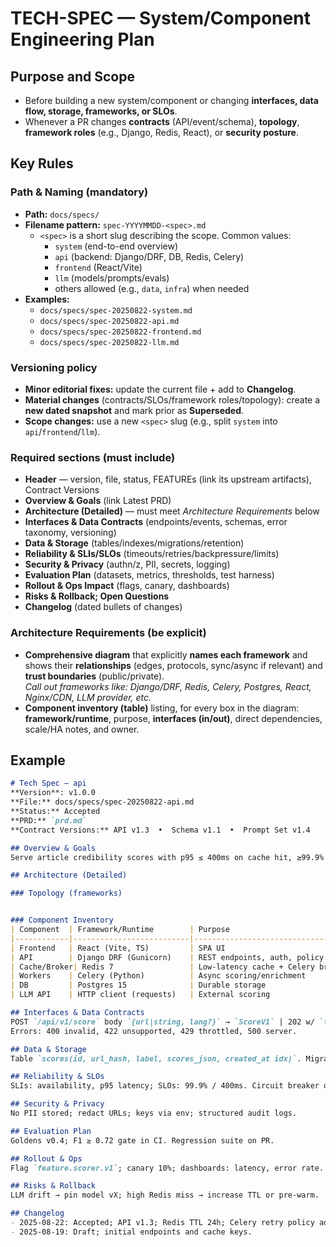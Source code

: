 # TECH-SPEC — System/Component Engineering Plan

## Purpose and Scope
- Before building a new system/component or changing **interfaces, data flow, storage, frameworks, or SLOs**.
- Whenever a PR changes **contracts** (API/event/schema), **topology**, **framework roles** (e.g., Django, Redis, React), or **security posture**.

## Key Rules

### Path & Naming (mandatory)
- **Path:** `docs/specs/`
- **Filename pattern:** `spec-YYYYMMDD-<spec>.md`
  - `<spec>` is a short slug describing the scope. Common values:
    - `system` (end-to-end overview)
    - `api` (backend: Django/DRF, DB, Redis, Celery)
    - `frontend` (React/Vite)
    - `llm` (models/prompts/evals)
    - others allowed (e.g., `data`, `infra`) when needed
- **Examples:**  
  - `docs/specs/spec-20250822-system.md`  
  - `docs/specs/spec-20250822-api.md`  
  - `docs/specs/spec-20250822-frontend.md`  
  - `docs/specs/spec-20250822-llm.md`

### Versioning policy
- **Minor editorial fixes:** update the current file + add to **Changelog**.
- **Material changes** (contracts/SLOs/framework roles/topology): create a **new dated snapshot** and mark prior as **Superseded**.
- **Scope changes:** use a new `<spec>` slug (e.g., split `system` into `api`/`frontend`/`llm`).

### Required sections (must include)
- **Header** — version, file, status, FEATUREs (link its upstream artifacts), Contract Versions
- **Overview & Goals** (link Latest PRD)  
- **Architecture (Detailed)** — must meet *Architecture Requirements* below  
- **Interfaces & Data Contracts** (endpoints/events, schemas, error taxonomy, versioning)  
- **Data & Storage** (tables/indexes/migrations/retention)  
- **Reliability & SLIs/SLOs** (timeouts/retries/backpressure/limits)  
- **Security & Privacy** (authn/z, PII, secrets, logging)  
- **Evaluation Plan** (datasets, metrics, thresholds, test harness)  
- **Rollout & Ops Impact** (flags, canary, dashboards)  
- **Risks & Rollback; Open Questions**  
- **Changelog** (dated bullets of changes)

### Architecture Requirements (be explicit)
- **Comprehensive diagram** that explicitly **names each framework** and shows their **relationships** (edges, protocols, sync/async if relevant) and **trust boundaries** (public/private).  
   *Call out frameworks like: Django/DRF, Redis, Celery, Postgres, React, Nginx/CDN, LLM provider, etc.*
- **Component inventory (table)** listing, for every box in the diagram: **framework/runtime**, purpose, **interfaces (in/out)**, direct dependencies, scale/HA notes, and owner.

## Example
``` md
# Tech Spec — api
**Version**: v1.0.0
**File:** docs/specs/spec-20250822-api.md  
**Status:** Accepted
**PRD:** `prd.md`  
**Contract Versions:** API v1.3  •  Schema v1.1  •  Prompt Set v1.4

## Overview & Goals
Serve article credibility scores with p95 ≤ 400ms on cache hit, ≥99.9% availability.

## Architecture (Detailed)

### Topology (frameworks)


### Component Inventory
| Component  | Framework/Runtime        | Purpose                           | Interfaces (in/out)                            | Depends On        | Scale/HA            | Owner |
|------------|--------------------------|-----------------------------------|------------------------------------------------|-------------------|---------------------|-------|
| Frontend   | React (Vite, TS)         | SPA UI                            | In: HTTPS via CDN; Out: `GET/POST /api/*`      | CDN/Ingress       | Edge cached         | FE    |
| API        | Django DRF (Gunicorn)    | REST endpoints, auth, policy      | In: `/api/v1/*`; Out: Redis, Postgres, Celery  | Redis, Postgres   | 3 replicas, HPA     | BE    |
| Cache/Broker| Redis 7                 | Low-latency cache + Celery broker | `GET/SETEX score:*`, Celery queues             | —                 | Primary+replica     | SRE   |
| Workers    | Celery (Python)          | Async scoring/enrichment          | In: queue; Out: LLM HTTP, Redis, Postgres      | Redis, LLM, DB    | Autoscale by depth  | BE    |
| DB         | Postgres 15              | Durable storage                   | SQL                                            | —                 | Primary + PITR      | SRE   |
| LLM API    | HTTP client (requests)   | External scoring                  | HTTPS to provider                              | Provider          | External            | BE    |

## Interfaces & Data Contracts
POST `/api/v1/score` body `{url|string, lang?}` → `ScoreV1` | 202 w/ `task_id`  
Errors: 400 invalid, 422 unsupported, 429 throttled, 500 server.

## Data & Storage
Table `scores(id, url_hash, label, scores_json, created_at idx)`. Migration `20250822_add_scores.sql`.

## Reliability & SLOs
SLIs: availability, p95 latency; SLOs: 99.9% / 400ms. Circuit breaker on LLM ≥5% errors.

## Security & Privacy
No PII stored; redact URLs; keys via env; structured audit logs.

## Evaluation Plan
Goldens v0.4; F1 ≥ 0.72 gate in CI. Regression suite on PR.

## Rollout & Ops
Flag `feature.scorer.v1`; canary 10%; dashboards: latency, error rate.

## Risks & Rollback
LLM drift → pin model vX; high Redis miss → increase TTL or pre-warm.

## Changelog
- 2025-08-22: Accepted; API v1.3; Redis TTL 24h; Celery retry policy added.
- 2025-08-19: Draft; initial endpoints and cache keys.
```